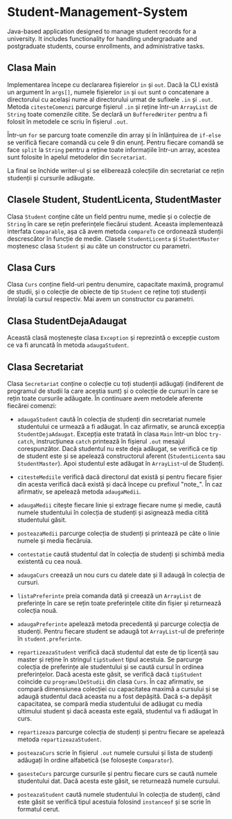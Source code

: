 # Student-Management-System
 Java-based application designed to manage student records for a university. It includes functionality for handling undergraduate and postgraduate students, course enrollments, and administrative tasks.

## Clasa Main
Implementarea începe cu declararea fișierelor `in` și `out`. Dacă la CLI există un argument în `args[]`, numele fișierelor `in` și `out` sunt o concatenare a directorului cu același nume al directorului urmat de sufixele `.in` și `.out`. Metoda `citesteComenzi` parcurge fișierul `.in` și reține într-un `ArrayList` de `String` toate comenzile citite. Se declară un `BufferedWriter` pentru a fi folosit în metodele ce scriu în fișierul `.out`.

Într-un `for` se parcurg toate comenzile din array și în înlănțuirea de `if-else` se verifică fiecare comandă cu cele 9 din enunț. Pentru fiecare comandă se face `split` la `String` pentru a reține toate informațiile într-un array, acestea sunt folosite în apelul metodelor din `Secretariat`.

La final se închide writer-ul și se eliberează colecțiile din secretariat ce rețin studenții și cursurile adăugate.

## Clasele Student, StudentLicenta, StudentMaster
Clasa `Student` conține câte un field pentru nume, medie și o colecție de `String` în care se rețin preferințele fiecărui student. Aceasta implementează interfata `Comparable`, așa că avem metoda `compareTo` ce ordonează studenții descrescător în funcție de medie.
Clasele `StudentLicenta` și `StudentMaster` moștenesc clasa `Student` și au câte un constructor cu parametri.

## Clasa Curs
Clasa `Curs` conține field-uri pentru denumire, capacitate maximă, programul de studii, și o colecție de obiecte de tip `Student` ce reține toți studenții înrolați la cursul respectiv. Mai avem un constructor cu parametri.

## Clasa StudentDejaAdaugat
Această clasă moștenește clasa `Exception` și reprezintă o excepție custom ce va fi aruncată în metoda `adaugaStudent`.

## Clasa Secretariat
Clasa `Secretariat` conține o colecție cu toți studenții adăugați (indiferent de programul de studii la care aceștia sunt) și o colecție de cursuri în care se rețin toate cursurile adăugate. În continuare avem metodele aferente fiecărei comenzi:

- `adaugaStudent` caută în colecția de studenți din secretariat numele studentului ce urmează a fi adăugat. În caz afirmativ, se aruncă excepția `StudentDejaAdaugat`. Excepția este tratată în clasa `Main` într-un bloc `try-catch`, instrucțiunea `catch` printează în fișierul `.out` mesajul corespunzător. Dacă studentul nu este deja adăugat, se verifică ce tip de student este și se apelează constructorul aferent (`StudentLicenta` sau `StudentMaster`). Apoi studentul este adăugat în `ArrayList`-ul de Studenți.

- `citesteMediile` verifică dacă directorul dat există și pentru fiecare fișier din acesta verifică dacă există și dacă începe cu prefixul "note_". În caz afirmativ, se apelează metoda `adaugaMedii`.

- `adaugaMedii` citește fiecare linie și extrage fiecare nume și medie, caută numele studentului în colecția de studenți și asignează media citită studentului găsit.

- `posteazaMedii` parcurge colecția de studenți și printează pe câte o linie numele și media fiecăruia.

- `contestatie` caută studentul dat în colecția de studenți și schimbă media existentă cu cea nouă.

- `adaugaCurs` creează un nou curs cu datele date și îl adaugă în colecția de cursuri.

- `listaPreferinte` preia comanda dată și creează un `ArrayList` de preferințe în care se rețin toate preferințele citite din fișier și returnează colecția nouă.

- `adaugaPreferinte` apelează metoda precedentă și parcurge colecția de studenți. Pentru fiecare student se adaugă tot `ArrayList`-ul de preferințe în `student.preferinte`.

- `repartizeazaStudent` verifică dacă studentul dat este de tip licență sau master și reține în stringul `tipStudent` tipul acestuia. Se parcurge colecția de preferințe ale studentului și se caută cursul în ordinea preferințelor. Dacă acesta este găsit, se verifică dacă `tipStudent` coincide cu `programulDeStudii` din clasa `Curs`. În caz afirmativ, se compară dimensiunea colecției cu capacitatea maximă a cursului și se adaugă studentul dacă aceasta nu a fost depășită. Dacă s-a depășit capacitatea, se compară media studentului de adăugat cu media ultimului student și dacă aceasta este egală, studentul va fi adăugat în curs.

- `repartizeaza` parcurge colecția de studenți și pentru fiecare se apelează metoda `repartizeazaStudent`.

- `posteazaCurs` scrie în fișierul `.out` numele cursului și lista de studenți adăugați în ordine alfabetică (se folosește `Comparator`).

- `gasesteCurs` parcurge cursurile și pentru fiecare curs se caută numele studentului dat. Dacă acesta este găsit, se returnează numele cursului.

- `posteazaStudent` caută numele studentului în colecția de studenți, când este găsit se verifică tipul acestuia folosind `instanceof` și se scrie în formatul cerut.
